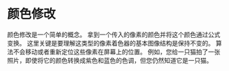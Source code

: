 # 颜色修改

颜色修改是一个简单的概念。
拿到一个传入的像素的颜色并将这个颜色通过公式变换。
这里关键是要理解这类型的像素着色器的基本图像结构是保持不变的。
算法不会移动或者重新定位这些像素在屏幕上的位置。
例如，您给一只猫拍了一张照片，即使将它的颜色转换成紫色和蓝色的色调，但您仍然知道它是一只猫。